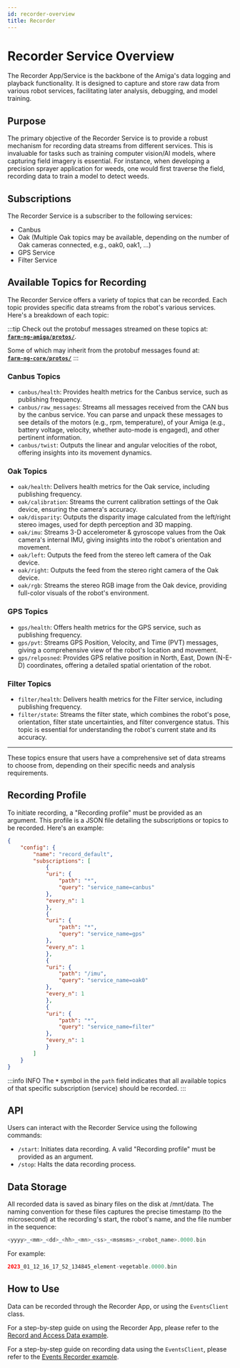 ```yaml
---
id: recorder-overview
title: Recorder
---
```


# Recorder Service Overview

The Recorder App/Service is the backbone of the Amiga's data logging and playback functionality.
It is designed to capture and store raw data from various robot services, facilitating later
analysis, debugging, and model training.

## Purpose

The primary objective of the Recorder Service is to provide a robust mechanism for recording
data streams from different services. This is invaluable for tasks such as training computer
vision/AI models, where capturing field imagery is essential.
For instance, when developing a precision sprayer application for weeds, one would
first traverse the field, recording data to train a model to detect weeds.

## Subscriptions

The Recorder Service is a subscriber to the following services:

- Canbus
- Oak (Multiple Oak topics may be available, depending on the number of Oak cameras connected,
e.g., oak0, oak1, ...)
- GPS Service
- Filter Service

## Available Topics for Recording

The Recorder Service offers a variety of topics that can be recorded.
Each topic provides specific data streams from the robot's various services.
Here's a breakdown of each topic:

:::tip
Check out the protobuf messages streamed on these topics at:<br/>
[**`farm-ng-amiga/protos/`**](https://github.com/farm-ng/farm-ng-amiga/tree/main-v2/protos/farm_ng).

Some of which may inherit from the protobuf messages found at:<br/>
[**`farm-ng-core/protos/`**](https://github.com/farm-ng/farm-ng-core/tree/main/protos/farm_ng/core)
:::

### Canbus Topics

- `canbus/health`: Provides health metrics for the Canbus service, such as publishing frequency.
- `canbus/raw_messages`: Streams all messages received from the CAN bus by the canbus service.
You can parse and unpack these messages to see details of the motors (e.g., rpm, temperature),
of your Amiga (e.g., battery voltage, velocity, whether auto-mode is engaged),
and other pertinent information.
- `canbus/twist`: Outputs the linear and angular velocities of the robot, offering insights
into its movement dynamics.

### Oak Topics

- `oak/health`: Delivers health metrics for the Oak service, including publishing frequency.
- `oak/calibration`: Streams the current calibration settings of the Oak device,
ensuring the camera's accuracy.
- `oak/disparity`: Outputs the disparity image calculated from the left/right stereo images,
used for depth perception and 3D mapping.
- `oak/imu`: Streams 3-D accelerometer & gyroscope values from the Oak camera's internal IMU,
giving insights into the robot's orientation and movement.
- `oak/left`: Outputs the feed from the stereo left camera of the Oak device.
- `oak/right`: Outputs the feed from the stereo right camera of the Oak device.
- `oak/rgb`: Streams the stereo RGB image from the Oak device, providing full-color
visuals of the robot's environment.

### GPS Topics

- `gps/health`: Offers health metrics for the GPS service, such as publishing frequency.
- `gps/pvt`: Streams GPS Position, Velocity, and Time (PVT) messages, giving a comprehensive
view of the robot's location and movement.
- `gps/relposned`: Provides GPS relative position in North, East, Down (N-E-D) coordinates,
offering a detailed spatial orientation of the robot.

### Filter Topics

- `filter/health`: Delivers health metrics for the Filter service, including publishing frequency.
- `filter/state`: Streams the filter state, which combines the robot's pose, orientation,
filter state uncertainties, and filter convergence status.
This topic is essential for understanding the robot's current state and its accuracy.

---

These topics ensure that users have a comprehensive set of data streams to choose from,
depending on their specific needs and analysis requirements.

## Recording Profile

To initiate recording, a "Recording profile" must be provided as an argument.
This profile is a JSON file detailing the subscriptions or topics to be recorded. Here's an example:

```json
{
    "config": {
        "name": "record_default",
        "subscriptions": [
            {
            "uri": {
                "path": "*",
                "query": "service_name=canbus"
            },
            "every_n": 1
            },
            {
            "uri": {
                "path": "*",
                "query": "service_name=gps"
            },
            "every_n": 1
            },
            {
            "uri": {
                "path": "/imu",
                "query": "service_name=oak0"
            },
            "every_n": 1
            },
            {
            "uri": {
                "path": "*",
                "query": "service_name=filter"
            },
            "every_n": 1
            }
        ]
    }
}
```

:::info INFO
The **`*`** symbol in the `path` field indicates that all available topics of that specific
subscription (service) should be recorded.
:::

## API

Users can interact with the Recorder Service using the following commands:

- `/start`: Initiates data recording.
A valid "Recording profile" must be provided as an argument.
- `/stop`: Halts the data recording process.

## Data Storage

All recorded data is saved as binary files on the disk at /mnt/data.
The naming convention for these files captures the precise timestamp (to the microsecond)
at the recording's start, the robot's name, and the file number in the sequence:

```php
<yyyy>_<mm>_<dd>_<hh>_<mn>_<ss>_<msmsms>_<robot_name>.0000.bin
```

For example:

```php
2023_01_12_16_17_52_134845_element-vegetable.0000.bin
```

## How to Use

Data can be recorded through the Recorder App, or using the `EventsClient` class.

For a step-by-step guide on using the Recorder App, please refer to the
[Record and Access Data example](/docs/examples/import_log_file/).

For a step-by-step guide on recording data using the `EventsClient`, please refer to the
[Events Recorder example](/docs/examples/events_recorder/).
